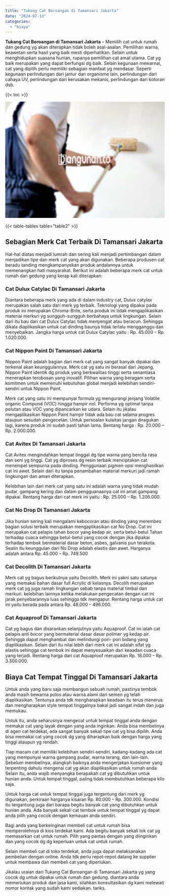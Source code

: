 ```yaml
---
title: "Tukang Cat Boroangan di Tamansari Jakarta"
date: "2024-07-13"
categories: 
  - "biaya"
---
```


**Tukang Cat Boroangan di Tamansari Jakarta** – Memilih cat untuk rumah dan gedung yg akan diterapkan tidak boleh asal-asalan. Pemilihan warna, keawetan serta hasil yang baik mesti diperhatikan. Selain untuk menghidupkan suasana hunian, rupanya pemilihan cat amat utama. Cat yg baik merupakan yang dapat berfungsi dg baik. Selain kegunaan mewarnai, cat yang dipilih perlu memiliki sebagian manfaat yg mendasar. Seperti kegunaan perlindungan dari jamur dan organisme lain, perlindungan dari cahaya UV, perlindungan dari kerusakan mekanis, perlindungan dari kotoran dsb.

{{< toc >}}

![Tukang Cat Boroangan di Tamansari Jakarta](/images/jasa-cat-murah02.png)

{{< table-tables table="table2" >}}

## Sebagian Merk Cat Terbaik Di Tamansari Jakarta

Hal-hal diatas menjadi lumrah dan sering kali menjadi pertimbangan dalam menjadikan tipe dan merk cat yang akan digunakan. Beberapa produsen cat beradu tanding mengkampanyekan produk andalannya untuk memenangkan hati masyarakat. Berikut ini adalah beberapa merk cat untuk rumah dan gedung yang kerap kali diterapkan:

### Cat Dulux Catylac Di Tamansari Jakarta

Diantara beberapa merk yang ada di dalam industry cat, Dulux catylax merupakan salah satu dari merk yg terbaik. Teknologi yang dipakai pada produk ini merupakan Chroma-Brite, serta produk ini tidak mengaplikasikan material merkuri yg sungguh-sungguh berbahaya untuk lingkungan. Selain dari itu bau dari cat Dulux Catylac tidak menyengat atau beracun. Sehingga dikala diaplikasikan untuk cat dinding baunya tidak terlalu mengganggu dan menyebalkan. Jangka harga untuk cat Dulux Catylac yaitu : Rp. 45.000 – Rp. 1.020.000.

### Cat Nippon Paint Di Tamansari Jakarta

Nippon Paint adalah bagian dari merk cat yang sangat banyak dipakai dan terkenal akan keunggulannya. Merk cat yg satu ini berasal dari Jepang, Nippon Paint identik dg produk yang berkwalitas tinggi serta senantiasa menerapkan terobosan yang inovatif. Pilihan warna yang beragam serta komitmen untuk memenuhi kebutuhan global menjadi kelebihan sendiri-sendiri untuk Nippon Paint.

Merk cat yang satu ini mempunyai formula yg mengurangi jenjang Volatile organic Compund (VOC) hingga hampir nol. Performa yg optimal tanpa polutan atau VOC yang dipancarkan ke udara. Selain itu jikalau mengaplikasikan Nippon Paint hampir tidak ada bau cat selama progres ataupun sesudah pengecetan. Untuk persoalan kulaitas jangan diragukan lagi, karena produk ini sudah pasti tahan lama. Bentang harga : Rp. 20.000 – Rp. 2.000.000.

### Cat Avitex Di Tamansari Jakarta

Cat Avitex mengindahkan tempat tinggal dg tipe warna yang bercita rasa dan seni yg tinggi. Cat yg diproses dg resin terbaik menciptakan cat menempel sempurna pada dinding. Penggunaan pigmen opsi menghasilkan cat ini awet. Selain dari itu tanpa penambahan material merkuri jadi ramah lingkungan dan aman diterapkan.

Kelebihan lain dari merk cat yang satu ini adalah warna yang tidak mudah pudar, gampang kering dan dalam pengguanaanya cat ini amat gampang dipakai. Rentang harga dari cat merk ini yaitu : Rp. 25.000 – Rp. 1.206.000.

### Cat No Drop Di Tamansari Jakarta

Jika hunian sering kali mengalami kebocoran atau dinding yang merembes bagian solusi terbaik merupakan mengaplikasikan cat No Drop. Cat ini merupakan cat pelapis tahan bocor yang kedap air, serta betul-betul Tahan terhadap cuaca sehingga betul-betul yang cocok dengan jika dipakai terhadap tembok bermaterial dasar beton, asbes, galvanis pun terakota. Sealin itu keunggulan dari No Drop adalah elastis dan awet. Harganya adalah antara Rp. 45.000 – Rp. 749.500

### Cat Decolith Di Tamansari Jakarta

Merk cat yg bagus berikutnya yaitu Decolith. Merk ini yakni satu satunya yang memakai bahan dasar full Acrylic di kelasnya. Decolih merupakan merk cat yg juga ramah lingkungan sebab tanpa material timbal dan merkuri. kelebihan lainnya ketika melakukan pengecatan dengan cat ini jarak penyebarannya luas sehingga tdk mengapur. Rentang harga untuk cat ini yaitu berada pada antara Rp. 48.000 – 496.000.

### Cat Aquaproof Di Tamansari Jakarta

Cat yg bagus dan disarankan selanjutnya yaitu Aquaproof. Cat ini ialah cat pelapis anti bocor yang bermaterial dasar dasar polimer yg kedap air. Sehingga dapat menghambat dan melindungi pori- pori bidang yang diaplikasikan. Selain dari itu nilai lebih dari merk cat ini adalah sifat yg elastis sehingga cat tembok ini dapat menyesuaikan dari keaadan cuaca yang terjadi. Rentang harga dari cat Aquaproof merupakan Rp. 18.000 – Rp. 3.300.000.

## Biaya Cat Tempat Tinggal Di Tamansari Jakarta

Untuk anda yang baru saja membangun sebuah rumah, pastinya tembok anda masih bewarna polos atau warna alami dari semen yg telah diaplikasikan. Tentunya anda tdk mengharapkan keadaan itu terus menerus dan mengharapkan style tempat tinggalnya bakal jadi sangat indah dan juga memukau.

Untuk itu, anda seharusnya mengecat untuk tempat tinggal anda dengan memakai cat yang layak dengan yang anda inginkan. Anda bisa membelinya di agen cat terdekat, ada sangat banyak sekali tipe cat yg bisa dipilih. Anda bisa memakai cat yang cocok dg yang diharapkan baik dengan harga yang tinggi ataupun yg rendah.

Tiap macam cat memiliki kelebihan sendiri-sendiri, kadang-kadang ada cat yang mempunyai warna gampang pudar, warna terang, dan lain-lain. Sebelum membelinya, alangkah baiknya anda mengerjakan kuesioner yang terpenting dahulu mengenai cat yg akan diaplikasikan untuk rumah anda. Selain itu, anda wajib menyangka berapakah cat yg dibutuhkan untuk hunian anda. Untuk tempat tinggal, paling tidak membutuhkan beberapa kilo saja.

Untuk harga cat untuk tempat tinggal juga tergantung dari merk yg digunakan, perkiraan harganya kisaran Rp. 80.000 – Rp. 300.000. Kondisi itu tergantung juga dari barapa begitu banyak cat yang dibutuhkan untuk hunian anda. Ada banyak sekali cat tembok untuk tempat tinggal yg dapat anda pilih yang cocok dengan kemauan anda sendiri.

Bagi anda yang berkeinginan membeli cat untuk rumah bisa memperolehnya di kios terdekat kami. Ada begitu banyak sekali tok cat yg memasarkan cat untuk rumah. Pilih yang pantas dengan yang diinginkan dan yang cocok dg dg keperluan untuk cat untuk rumah.

Selain membeli cat di toko terdekat, anda juga dapat melaksanakan pembelian dengan online. Anda tdk perlu repot-repot datang ke supplier untuk membawa dan membeli cat yang diperlukan.

Jikalau uraian dari Tukang Cat Boroangan di Tamansari Jakarta yg yang cocok dg untuk dipakai untuk rumah dan gedung. diantara anda memerlukan produk dan jasa kami, silahkan konsultasikan dg kami melewati nomor kontak yang sudah kami sediakan. tanks.

